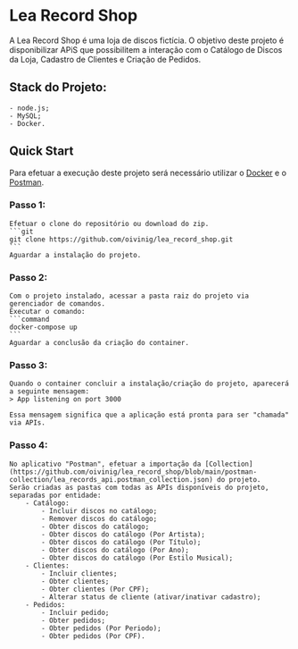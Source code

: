 # Lea Record Shop
A Lea Record Shop é uma loja de discos fictícia. O objetivo deste projeto é disponibilizar APiS que possibilitem a interação com o Catálogo de Discos da Loja, Cadastro de Clientes e Criação de Pedidos.


## Stack do Projeto:
    - node.js;
    - MySQL;
    - Docker.

## Quick Start
Para efetuar a execução deste projeto será necessário utilizar o [Docker](https://www.docker.com/get-started/) e o [Postman](https://www.postman.com/downloads/).

### Passo 1: 
    Efetuar o clone do repositório ou download do zip.
    ```git
    git clone https://github.com/oivinig/lea_record_shop.git
    ```
    Aguardar a instalação do projeto.

### Passo 2:
    Com o projeto instalado, acessar a pasta raiz do projeto via gerenciador de comandos.
    Executar o comando:
    ```command
    docker-compose up
    ```
    Aguardar a conclusão da criação do container.

### Passo 3:
    Quando o container concluir a instalação/criação do projeto, aparecerá a seguinte mensagem:
    > App listening on port 3000

    Essa mensagem significa que a aplicação está pronta para ser "chamada" via APIs.

### Passo 4: 
    No aplicativo "Postman", efetuar a importação da [Collection](https://github.com/oivinig/lea_record_shop/blob/main/postman-collection/lea_records_api.postman_collection.json) do projeto.
    Serão criadas as pastas com todas as APIs disponíveis do projeto, separadas por entidade:
        - Catálogo:
            - Incluir discos no catálogo;
            - Remover discos do catálogo;
            - Obter discos do catálogo;
            - Obter discos do catálogo (Por Artista);
            - Obter discos do catálogo (Por Título);
            - Obter discos do catálogo (Por Ano);
            - Obter discos do catálogo (Por Estilo Musical);
        - Clientes:
            - Incluir clientes;
            - Obter clientes;
            - Obter clientes (Por CPF);
            - Alterar status de cliente (ativar/inativar cadastro);
        - Pedidos:
            - Incluir pedido;
            - Obter pedidos;
            - Obter pedidos (Por Periodo);
            - Obter pedidos (Por CPF).